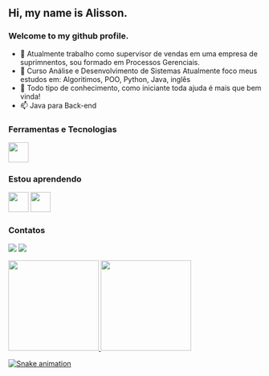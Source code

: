 ## Hi, my name is Alisson.
### Welcome to my github profile.

- 🔭 Atualmente trabalho como supervisor de vendas em uma empresa de suprimnentos, sou formado em Processos Gerenciais.
- 🌱 Curso Análise e Desenvolvimento de Sistemas
Atualmente foco meus estudos em: Algoritimos, POO, Python, Java, inglês
- 🤔 Todo tipo de conhecimento, como iniciante toda ajuda é mais que bem vinda!
- 📫 Java para Back-end


### Ferramentas e Tecnologias

<img src="https://cdn.jsdelivr.net/gh/devicons/devicon/icons/python/python-original.svg" width="40" height="40"/>

### Estou aprendendo

<img src="https://cdn.jsdelivr.net/gh/devicons/devicon/icons/java/java-original.svg" width="40" height="40"/> <img src="https://cdn.jsdelivr.net/gh/devicons/devicon/icons/mysql/mysql-original-wordmark.svg" width="40" height="40"/>

### Contatos

<a href = "mailto:alisson.bergs@gmail.com"><img src="https://img.shields.io/badge/Gmail-D14836?style=for-the-badge&logo=gmail&logoColor=white" target="_blank"></a>
<a href="https://www.linkedin.com/in/alisson-bergamin-669153230" target="_blank"><img src="https://img.shields.io/badge/-LinkedIn-%230077B5?style=for-the-badge&logo=linkedin&logoColor=white" target="_blank"></a>   
</div>


<div>
<a href="https://github.com/bergamos">
<img height="180em" src="https://github-readme-stats.vercel.app/api/top-langs/?username=seu-usuário-aqui&layout=compact&langs_count=7&theme=dracula"/>
<img height="180em" src="https://github-readme-stats.vercel.app/api?username=seu-usuário-aqui&show_icons=true&theme=dracula&include_all_commits=true&count_private=true"/>
</div>
  
![Snake animation](https://github.com/bergamos/bergamos/blob/output/github-contribution-grid-snake.svg)
